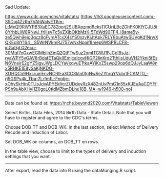 Sad Update: 

https://www.cdc.gov/nchs/vitalstats/
[https://lh3.googleusercontent.com/-S5Duj4ZzRq7VAhWaIvET8m-LtMxQl9RWYPB3XaEG782borj2SUBXpzmd8eksTlCUriLBeZGhFK0KlYGJU8i8YrhbLlW8RNwJ_frIIisVFc5yZXjbOKbMzK-5TdWd90FF4_I8ame5y-ze5Qwh9ejg3gcz8gFvmATcxX4sYS0xzvKiJtApk7RLY8buAtwSUVgKd1NrwXQKEc8iY1S4__S5WrNVkmRJ757wNxNpoif8mep6WSPRLCF8-icGatkjLO2ecu-30Mqf7eGxwEGlMbiihZmQ2QtFTwSuz2omlTGWJ1FJCeIBsJz-ryaWPY5yGAV8rBdafETaQk0EmjcaIcgvHiGP2linKro2TthIisUduVH2Ykni5fEsN6VneirE2gYZ5jgyJWgLDCYaVxqvuETtkaAYiKxZ5swp29op6dQJJyLaaW8nx5RHKE1E8ySaKjNKDQ-XOHQCn9HxsrumEnvNCRIEaXCC3ktn0fgNwReZYhrqYVubrtFCAMT0_-rj5GSPv4k_Tba-7LrfmfL-Fnptje-xOhySkHtn0TUsJdvAPYEkfigrZUDdoyRzX482nUvPmG1n55xKJEuAaCDYFfPSh9uAbXHyl1Z0gqL0tldMZbmDLhu18B_MA=w1946-h500-no]

----

Data can be found at: https://nchs.beyond2020.com/Vitalstats/TableViewer/

Select Births, Data Files, 2014 Birth Data - State Detail. Note that you will have to register and agree to the CDC's terms.

Choose DOB_TT and DOB_WK. In the last section, select Method of Delivery Recode and Induction of Labor.

Set DOB_WK on columns, an DOB_TT on rows.

In the table view, choose to limit to the types of delivery and induction settings that you want.

---
After export, read the data into R using the dataMunging.R script. 
